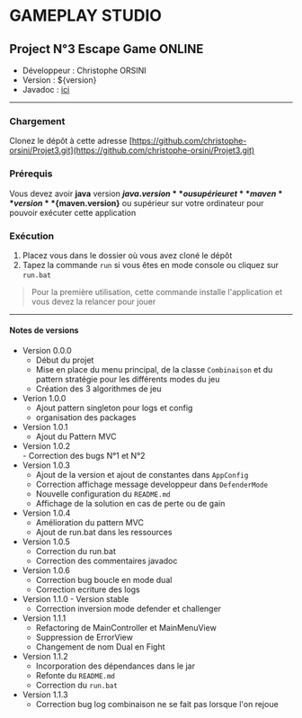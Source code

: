 # GAMEPLAY STUDIO

## Project N°3 Escape Game ONLINE

* Développeur : Christophe ORSINI
* Version     : ${version}
* Javadoc     : [ici](https://projet3.orsini-perso.fr) 

---
### Chargement
Clonez le dépôt à cette adresse [https://github.com/christophe-orsini/Projet3.git](https://github.com/christophe-orsini/Projet3.git)

### Prérequis
Vous devez avoir **java** version **${java.version}** ou supérieur et **maven** version **${maven.version}** ou supérieur sur votre ordinateur pour pouvoir exécuter cette application

### Exécution
1. Placez vous dans le dossier où vous avez cloné le dépôt  
2. Tapez la commande `run` si vous êtes en mode console ou cliquez sur `run.bat`  

> Pour la première utilisation, cette commande installe l'application et vous devez la relancer pour jouer  

---
#### Notes de versions
- Version 0.0.0  
    - Début du projet  
    - Mise en place du menu principal, de la classe `Combinaison` et du pattern stratégie pour les différents modes du jeu  
    - Création des 3 algorithmes de jeu  
- Verion 1.0.0  
     - Ajout pattern singleton pour logs et config  
     - organisation des packages  
- Version 1.0.1  
     - Ajout du Pattern MVC  
- Version 1.0.2  
      - Correction des bugs N°1 et N°2  
- Version 1.0.3  
    - Ajout de la version et ajout de constantes dans `AppConfig`  
    - Correction affichage message developpeur dans `DefenderMode`  
    - Nouvelle configuration du `README.md`  
    - Affichage de la solution en cas de perte ou de gain  
- Version 1.0.4  
     - Amélioration du pattern MVC  
     - Ajout de run.bat dans les ressources  
- Version 1.0.5  
     - Correction du run.bat
     - Correction des commentaires javadoc  
- Version 1.0.6  
    - Correction bug boucle en mode dual  
    - Correction ecriture des logs  
- Version 1.1.0 - Version stable
    - Correction inversion mode defender et challenger  
- Version 1.1.1  
     - Refactoring de MainController et MainMenuView
     - Suppression de ErrorView
     - Changement de nom Dual en Fight  
- Version 1.1.2
    - Incorporation des dépendances dans le jar
    - Refonte du `README.md`
    - Correction du `run.bat`
- Version 1.1.3
     - Correction bug log combinaison ne se fait pas lorsque l'on rejoue